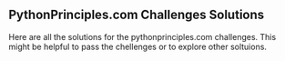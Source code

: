 ## PythonPrinciples.com Challenges Solutions

Here are all the solutions for the pythonprinciples.com challenges. This might be helpful to pass the chellenges or to explore other soltuions.
